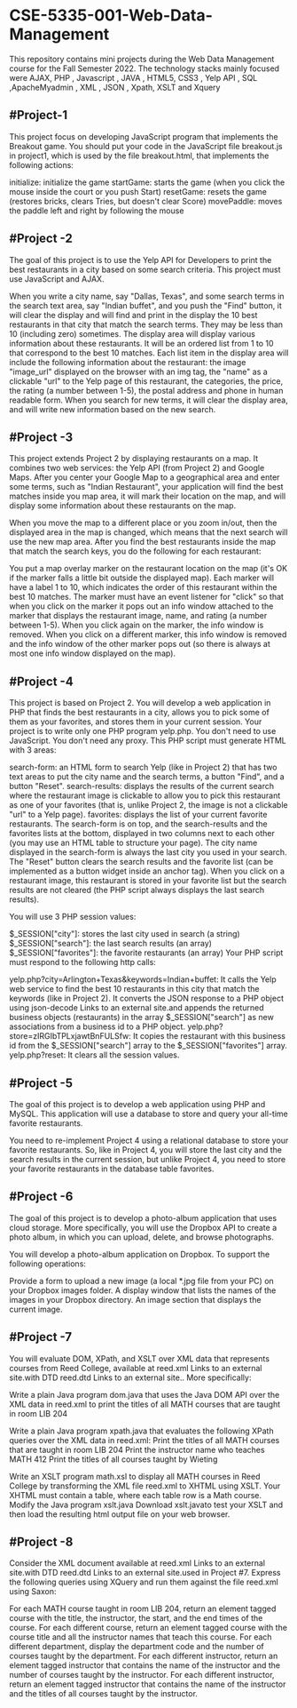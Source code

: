 # CSE-5335-001-Web-Data-Management
This repository  contains mini projects during the Web Data Management course for the Fall Semester 2022. The technology  stacks mainly focused were AJAX, PHP , Javascript , JAVA , HTML5, CSS3 , Yelp API , SQL ,ApacheMyadmin , XML , JSON , Xpath, XSLT and Xquery  

#Project-1 
-----------------------------------------------------------------------------------------------------------------------------------------------------------------------------------------------------------------------------------------------------------------------------------
This project focus on developing  JavaScript program that implements the Breakout game. You should put your code in the JavaScript file breakout.js in project1, which is used by the file breakout.html, that implements the following actions:

initialize: initialize the game
startGame: starts the game (when you click the mouse inside the court or you push Start)
resetGame: resets the game (restores bricks, clears Tries, but doesn't clear Score)
movePaddle: moves the paddle left and right by following the mouse


#Project -2
-----------------------------------------------------------------------------------------------------------------------------------------------------------

The goal of this project is to use the Yelp API for Developers to print the best restaurants in a city based on some search criteria. This project must use JavaScript and AJAX. 

When you write a city name, say "Dallas, Texas", and some search terms in the search text area, say "Indian buffet", and you push the "Find" button, it will clear the display and will find and print in the display the 10 best restaurants in that city that match the search terms. They may be less than 10 (including zero) sometimes. The display area will display various information about these restaurants. It will be an ordered list from 1 to 10 that correspond to the best 10 matches. Each list item in the display area will include the following information about the restaurant: the image "image_url" displayed on the browser with an img tag, the "name" as a clickable "url" to the Yelp page of this restaurant, the categories, the price, the rating (a number between 1-5), the postal address and phone in human readable form. When you search for new terms, it will clear the display area, and will write new information based on the new search.

#Project -3
-----------------------------------------------------------------------------------------------------------------------------------------------------------
This project extends Project 2 by displaying restaurants on a map. It combines two web services: the Yelp API (from Project 2) and Google Maps. After you center your Google Map to a geographical area and enter some terms, such as "Indian Restaurant", your application will find the best matches inside you map area, it will mark their location on the map, and will display some information about these restaurants on the map.

When you move the map to a different place or you zoom in/out, then the displayed area in the map is changed, which means that the next search will use the new map area. After you find the best restaurants inside the map that match the search keys, you do the following for each restaurant:

You put a map overlay marker on the restaurant location on the map (it's OK if the marker falls a little bit outside the displayed map). Each marker will have a label 1 to 10, which indicates the order of this restaurant within the best 10 matches.
The marker must have an event listener for "click" so that when you click on the marker it pops out an info window attached to the marker that displays the restaurant image, name, and rating (a number between 1-5). When you click again on the marker, the info window is removed. When you click on a different marker, this info window is removed and the info window of the other marker pops out (so there is always at most one info window displayed on the map).


#Project -4
----------------------------------------------------------------------------------------------------------------------------------------------------------

This project is based on Project 2. You will develop a web application in PHP that finds the best restaurants in a city, allows you to pick some of them as your favorites, and stores them in your current session. Your project is to write only one PHP program yelp.php. You don't need to use JavaScript. You don't need any proxy. This PHP script must generate HTML with 3 areas:

search-form: an HTML form to search Yelp (like in Project 2) that has two text areas to put the city name and the search terms, a button "Find", and a button "Reset".
search-results: displays the results of the current search where the restaurant image is clickable to allow you to pick this restaurant as one of your favorites (that is, unlike Project 2, the image is not a clickable "url" to a Yelp page).
favorites: displays the list of your current favorite restaurants.
The search-form is on top, and the search-results and the favorites lists at the bottom, displayed in two columns next to each other (you may use an HTML table to structure your page). The city name displayed in the search-form is always the last city you used in your search. The "Reset" button clears the search results and the favorite list (can be implemented as a button widget inside an anchor tag). When you click on a restaurant image, this restaurant is stored in your favorite list but the search results are not cleared (the PHP script always displays the last search results).

You will use 3 PHP session values:

$_SESSION["city"]: stores the last city used in search (a string)
$_SESSION["search"]: the last search results (an array)
$_SESSION["favorites"]: the favorite restaurants (an array)
Your PHP script must respond to the following http calls:

yelp.php?city=Arlington+Texas&keywords=Indian+buffet: It calls the Yelp web service to find the best 10 restaurants in this city that match the keywords (like in Project 2). It converts the JSON response to a PHP object using json-decode Links to an external site.and appends the returned business objects (restaurants) in the array $_SESSION["search"] as new associations from a business id to a PHP object.
yelp.php?store=zIRGIbTPLxjawtBnFULSfw: It copies the restaurant with this business id from the $_SESSION["search"] array to the $_SESSION["favorites"] array.
yelp.php?reset: It clears all the session values.

#Project -5
----------------------------------------------------------------------------------------------------------------------------------------------------------
The goal of this project is to develop a web application using PHP and MySQL. This application will use a database to store and query your all-time favorite restaurants.


You need to re-implement Project 4 using a relational database to store your favorite restaurants. So, like in Project 4, you will store the last city and the search results in the current session, but unlike Project 4, you need to store your favorite restaurants in the database table favorites.

#Project -6
----------------------------------------------------------------------------------------------------------------------------------------------------------

The goal of this project is to develop a photo-album application that uses cloud storage. More specifically, you will use the Dropbox API to create a photo album, in which you can upload, delete, and browse photographs.

You will develop a photo-album application on Dropbox.  To support the following operations:

Provide a form to upload a new image (a local *.jpg file from your PC) on your Dropbox images folder. 
A display window that lists the names of the images in your Dropbox directory. 
An image section that displays the current image. 

#Project -7
----------------------------------------------------------------------------------------------------------------------------------------------------------
You will evaluate DOM, XPath, and XSLT over XML data that represents courses from Reed College, available at reed.xml Links to an external site.with DTD reed.dtd Links to an external site.. More specifically:

Write a plain Java program dom.java that uses the Java DOM API over the XML data in reed.xml to print the titles of all MATH courses that are taught in room LIB 204

Write a plain Java program xpath.java that evaluates the following XPath queries over the XML data in reed.xml:
Print the titles of all MATH courses that are taught in room LIB 204
Print the instructor name who teaches MATH 412
Print the titles of all courses taught by Wieting

Write an XSLT program math.xsl to display all MATH courses in Reed College by transforming the XML file reed.xml to XHTML using XSLT. Your XHTML must contain a table, where each table row is a Math course. Modify the Java program xslt.java Download xslt.javato test your XSLT and then load the resulting html output file on your web browser.


#Project -8
----------------------------------------------------------------------------------------------------------------------------------------------------------

Consider the XML document available at reed.xml Links to an external site.with DTD reed.dtd Links to an external site.used in Project #7. Express the following queries using XQuery and run them against the file reed.xml using Saxon:

For each MATH course taught in room LIB 204, return an element tagged course with the title, the instructor, the start, and the end times of the course.
For each different course, return an element tagged course with the course title and all the instructor names that teach this course.
For each different department, display the department code and the number of courses taught by the department.
For each different instructor, return an element tagged instructor that contains the name of the instructor and the number of courses taught by the instructor.
For each different instructor, return an element tagged instructor that contains the name of the instructor and the titles of all courses taught by the instructor.
